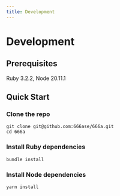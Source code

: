 ```yaml
---
title: Development
---
```


# Development

## Prerequisites

Ruby 3.2.2, Node 20.11.1

## Quick Start

### Clone the repo

```
git clone git@github.com:666ase/666a.git
cd 666a
```

### Install Ruby dependencies

```
bundle install
```

### Install Node dependencies

```
yarn install
```